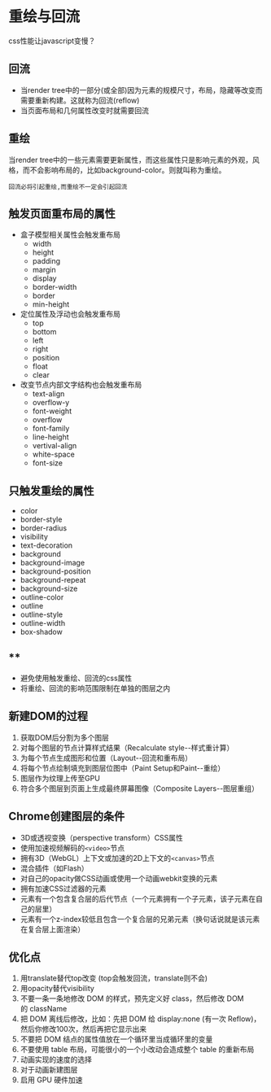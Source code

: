 # 重绘与回流

css性能让javascript变慢？

## 回流

- 当render tree中的一部分(或全部)因为元素的规模尺寸，布局，隐藏等改变而需要重新构建。这就称为回流(reflow)
- 当页面布局和几何属性改变时就需要回流

## 重绘

当render tree中的一些元素需要更新属性，而这些属性只是影响元素的外观，风格，而不会影响布局的，比如background-color。则就叫称为重绘。

`回流必将引起重绘,而重绘不一定会引起回流`


## 触发页面重布局的属性

- 盒子模型相关属性会触发重布局
    - width
    - height
    - padding
    - margin
    - display
    - border-width
    - border
    - min-height
- 定位属性及浮动也会触发重布局
    - top
    - bottom
    - left
    - right
    - position
    - float
    - clear
- 改变节点内部文字结构也会触发重布局
    - text-align
    - overflow-y
    - font-weight
    - overflow
    - font-family
    - line-height
    - vertival-align
    - white-space
    - font-size

## 只触发重绘的属性

- color
- border-style
- border-radius
- visibility
- text-decoration
- background
- background-image
- background-position
- background-repeat
- background-size
- outline-color
- outline
- outline-style
- outline-width
- box-shadow

## **

- 避免使用触发重绘、回流的css属性
- 将重绘、回流的影响范围限制在单独的图层之内

## 新建DOM的过程

1. 获取DOM后分割为多个图层
2. 对每个图层的节点计算样式结果（Recalculate style--样式重计算）
3. 为每个节点生成图形和位置（Layout--回流和重布局）
4. 将每个节点绘制填充到图层位图中（Paint Setup和Paint--重绘）
5. 图层作为纹理上传至GPU
6. 符合多个图层到页面上生成最终屏幕图像（Composite Layers--图层重组）

## Chrome创建图层的条件

- 3D或透视变换（perspective transform）CSS属性
- 使用加速视频解码的`<video>`节点
- 拥有3D（WebGL）上下文或加速的2D上下文的`<canvas>`节点
- 混合插件（如Flash）
- 对自己的opacity做CSS动画或使用一个动画webkit变换的元素
- 拥有加速CSS过滤器的元素
- 元素有一个包含复合层的后代节点（一个元素拥有一个子元素，该子元素在自己的层里）
- 元素有一个z-index较低且包含一个复合层的兄弟元素（换句话说就是该元素在复合层上面渲染）


## 优化点

1. 用translate替代top改变 (top会触发回流，translate则不会)
2. 用opacity替代visibility
3. 不要一条一条地修改 DOM 的样式，预先定义好 class，然后修改 DOM 的 className
4. 把 DOM 离线后修改，比如：先把 DOM 给 display:none (有一次 Reflow)，然后你修改100次，然后再把它显示出来
5. 不要把 DOM 结点的属性值放在一个循环里当成循环里的变量
6. 不要使用 table 布局，可能很小的一个小改动会造成整个 table 的重新布局
7. 动画实现的速度的选择
8. 对于动画新建图层
9. 启用 GPU 硬件加速
